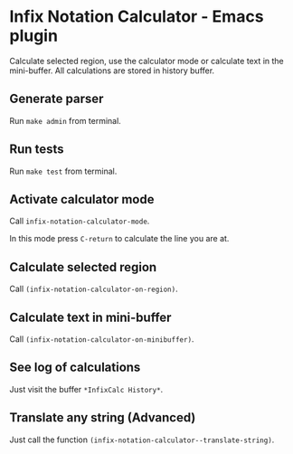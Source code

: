 # Infix Notation Calculator - Emacs plugin

Calculate selected region, use the calculator mode or calculate text in the mini-buffer. All calculations are stored in history buffer.

## Generate parser

Run `make admin` from terminal.

## Run tests

Run `make test` from terminal.

## Activate calculator mode

Call `infix-notation-calculator-mode`.

In this mode press `C-return` to calculate the line you are at.

## Calculate selected region

Call `(infix-notation-calculator-on-region)`.

## Calculate text in mini-buffer

Call `(infix-notation-calculator-on-minibuffer)`.

## See log of calculations

Just visit the buffer `*InfixCalc History*`.

## Translate any string (Advanced)

Just call the function `(infix-notation-calculator--translate-string)`.
